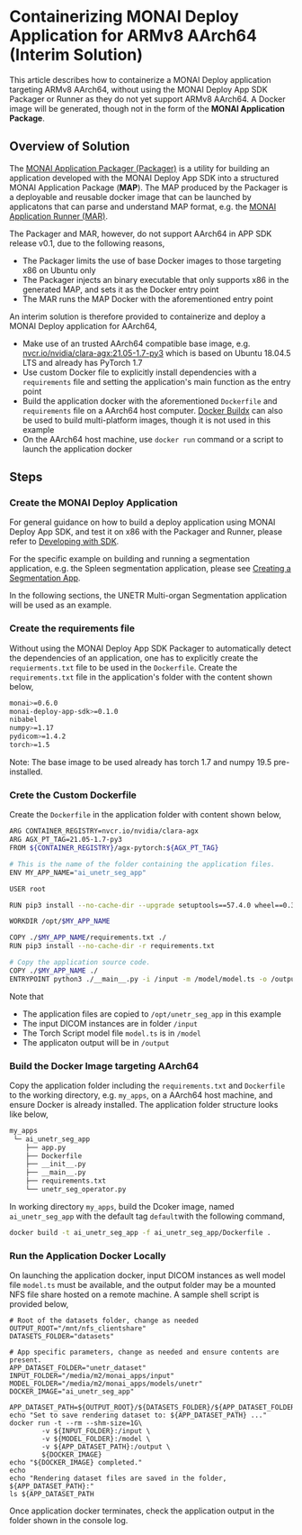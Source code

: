 # Containerizing MONAI Deploy Application for ARMv8 AArch64 (Interim Solution)

This article describes how to containerize a MONAI Deploy application targeting ARMv8 AArch64, without using the MONAI Deploy App SDK Packager or Runner as they do not yet support ARMv8 AArch64. A Docker image will be generated, though not in the form of the **MONAI Application Package**.

## Overview of Solution

The [MONAI Application Packager (Packager)](https://docs.monai.io/projects/monai-deploy-app-sdk/en/latest/developing_with_sdk/packaging_app.html) is a utility for building an application developed with the MONAI Deploy App SDK into a structured MONAI Application Package (**MAP**). The MAP produced by the Packager is a deployable and reusable docker image that can be launched by applicatons that can parse and understand MAP format, e.g. the [MONAI Application Runner (MAR)](https://docs.monai.io/projects/monai-deploy-app-sdk/en/latest/developing_with_sdk/executing_packaged_app_locally.html).

The Packager and MAR, however, do not support AArch64 in APP SDK release v0.1, due to the following reasons,
- The Packager limits the use of base Docker images to those targeting x86 on Ubuntu only
- The Packager injects an binary executable that only supports x86 in the generated MAP, and sets it as the Docker entry point
- The MAR runs the MAP Docker with the aforementioned entry point

An interim solution is therefore provided to containerize and deploy a MONAI Deploy application for AArch64,
- Make use of an trusted AArch64 compatible base image, e.g. [nvcr.io/nvidia/clara-agx:21.05-1.7-py3](https://ngc.nvidia.com/catalog/containers/nvidia:clara-agx:agx-pytorch) which is based on Ubuntu 18.04.5 LTS and already has PyTorch 1.7
- Use custom Docker file to explicitly install dependencies with a `requirements` file and setting the application's main function as the entry point
- Build the application docker with the aforementioned `Dockerfile` and `requirements` file on a AArch64 host computer. [Docker Buildx](https://docs.docker.com/buildx/working-with-buildx/) can also be used to build multi-platform images, though it is not used in this example
- On the AArch64 host machine, use `docker run` command or a script to launch the application docker

## Steps
### Create the MONAI Deploy Application
For general guidance on how to build a deploy application using MONAI Deploy App SDK, and test it on x86 with the Packager and Runner, please refer to [Developing with SDK](https://docs.monai.io/projects/monai-deploy-app-sdk/en/latest/developing_with_sdk/index.html).

For the specific example on building and running a segmentation application, e.g. the Spleen segmentation application, please see [Creating a Segmentation App](https://docs.monai.io/projects/monai-deploy-app-sdk/en/latest/getting_started/tutorials/03_segmentation_app.html).

In the following sections, the UNETR Multi-organ Segmentation application will be used as an example.

### Create the requirements file
Without using the MONAI Deploy App SDK Packager to automatically detect the dependencies of an application, one has to explicitly create the `requierments.txt` file to be used in the `Dockerfile`. Create the `requirements.txt` file in the application's folder with the content shown below,
```bash
monai>=0.6.0
monai-deploy-app-sdk>=0.1.0
nibabel
numpy>=1.17
pydicom>=1.4.2
torch>=1.5
```
Note: The base image to be used already has torch 1.7 and numpy 19.5 pre-installed.

### Crete the Custom Dockerfile
Create the `Dockerfile` in the application folder with content shown below,

```bash
ARG CONTAINER_REGISTRY=nvcr.io/nvidia/clara-agx
ARG AGX_PT_TAG=21.05-1.7-py3
FROM ${CONTAINER_REGISTRY}/agx-pytorch:${AGX_PT_TAG}

# This is the name of the folder containing the application files.
ENV MY_APP_NAME="ai_unetr_seg_app"

USER root

RUN pip3 install --no-cache-dir --upgrade setuptools==57.4.0 wheel==0.37.0

WORKDIR /opt/$MY_APP_NAME

COPY ./$MY_APP_NAME/requirements.txt ./
RUN pip3 install --no-cache-dir -r requirements.txt

# Copy the application source code.
COPY ./$MY_APP_NAME ./
ENTRYPOINT python3 ./__main__.py -i /input -m /model/model.ts -o /output
```
Note that
- The application files are copied to `/opt/unetr_seg_app` in this example
- The input DICOM instances are in folder `/input`
- The Torch Script model file `model.ts` is in `/model`
- The applicaton output will be in `/output`

### Build the Docker Image targeting AArch64
Copy the application folder including the `requirements.txt` and `Dockerfile` to the working directory, e.g. `my_apps`, on a AArch64 host machine, and ensure Docker is already installed. The application folder structure looks like below,
```bash
my_apps
 └─ ai_unetr_seg_app
    ├── app.py
    ├── Dockerfile
    ├── __init__.py
    ├── __main__.py
    ├── requirements.txt
    └── unetr_seg_operator.py
```

In working directory `my_apps`, build the Dcoker image, named `ai_unetr_seg_app` with the default tag `default`with the following command,
```bash
docker build -t ai_unetr_seg_app -f ai_unetr_seg_app/Dockerfile .
```
### Run the Application Docker Locally
On launching the application docker, input DICOM instances as well model file `model.ts` must be available, and the output folder may be a mounted NFS file share hosted on a remote machine.
A sample shell script is provided below,
```
# Root of the datasets folder, change as needed
OUTPUT_ROOT="/mnt/nfs_clientshare"
DATASETS_FOLDER="datasets"

# App specific parameters, change as needed and ensure contents are present.
APP_DATASET_FOLDER="unetr_dataset"
INPUT_FOLDER="/media/m2/monai_apps/input"
MODEL_FOLDER="/media/m2/monai_apps/models/unetr"
DOCKER_IMAGE="ai_unetr_seg_app"

APP_DATASET_PATH=${OUTPUT_ROOT}/${DATASETS_FOLDER}/${APP_DATASET_FOLDER}
echo "Set to save rendering dataset to: ${APP_DATASET_PATH} ..."
docker run -t --rm --shm-size=1G\
        -v ${INPUT_FOLDER}:/input \
        -v ${MODEL_FOLDER}:/model \
        -v ${APP_DATASET_PATH}:/output \
        ${DOCKER_IMAGE}
echo "${DOCKER_IMAGE} completed."
echo
echo "Rendering dataset files are saved in the folder, ${APP_DATASET_PATH}:"
ls ${APP_DATASET_PATH
```

Once application docker terminates, check the application output in the folder shown in the console log. 

